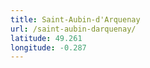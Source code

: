 ```yaml
---
title: Saint-Aubin-d'Arquenay
url: /saint-aubin-darquenay/
latitude: 49.261
longitude: -0.287
---
```


